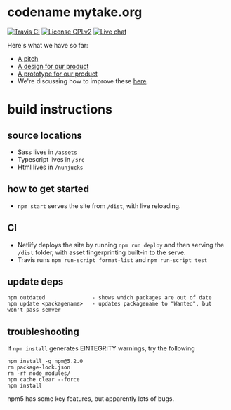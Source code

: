 # codename mytake.org

[![Travis CI](https://travis-ci.org/mytake/mytake.svg?branch=master)](https://travis-ci.org/mytake/mytake)
[![License GPLv2](https://img.shields.io/badge/license-GPLv2-brightgreen.svg)](https://tldrlegal.com/license/gnu-general-public-license-v2)
[![Live chat](https://img.shields.io/badge/gitter-chat-brightgreen.svg)](https://gitter.im/mytake)

Here's what we have so far:

- [A pitch](https://github.com/mytake/mytake/wiki/Pitch)
- [A design for our product](https://github.com/mytake/mytake/wiki/Design)
- [A prototype for our product](https://mytake.netlify.com/)
- We're discussing how to improve these [here](https://github.com/mytake/mytake/issues).

# build instructions
 
## source locations

- Sass lives in `/assets`
- Typescript lives in `/src`
- Html lives in `/nunjucks`

## how to get started

- `npm start` serves the site from `/dist`, with live reloading.

## CI

- Netlify deploys the site by running `npm run deploy` and then serving the `/dist` folder, with asset fingerprinting built-in to the serve.
- Travis runs `npm run-script format-list` and `npm run-script test`

## update deps

```
npm outdated               - shows which packages are out of date
npm update <packagename>   - updates packagename to "Wanted", but won't pass semver
```
## troubleshooting

If `npm install` generates EINTEGRITY warnings, try the following

```
npm install -g npm@5.2.0
rm package-lock.json
rm -rf node_modules/
npm cache clear --force
npm install
```

npm5 has some key features, but apparently lots of bugs.
